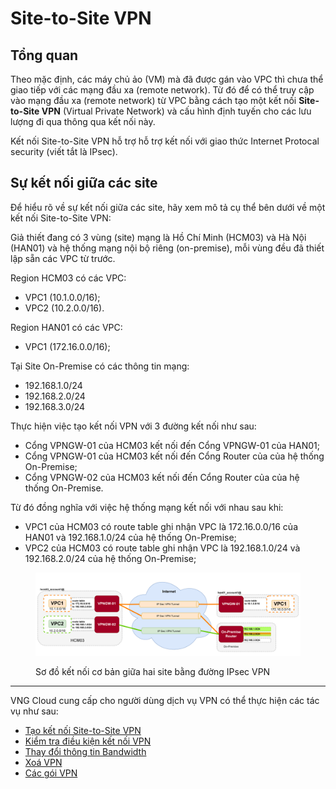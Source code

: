# Site-to-Site VPN

## Tổng quan

Theo mặc định, các máy chủ ảo (VM) mà đã được gán vào VPC thì chưa thể giao tiếp với các mạng đầu xa (remote network). Từ đó để có thể truy cập vào mạng đầu xa (remote network) từ VPC bằng cách tạo một kết nối **Site-to-Site VPN** (Virtual Private Network) và cấu hình định tuyến cho các lưu lượng đi qua thông qua kết nối này.

Kết nối Site-to-Site VPN hỗ trợ hỗ trợ kết nối với giao thức Internet Protocal security (viết tắt là IPsec).

## Sự kết nối giữa các site

Để hiểu rõ về sự kết nối giữa các site, hãy xem mô tả cụ thể bên dưới về một kết nối Site-to-Site VPN:

Giả thiết đang có 3 vùng (site) mạng là Hồ Chí Minh (HCM03) và Hà Nội (HAN01) và hệ thống mạng nội bộ riêng (on-premise), mỗi vùng đều đã thiết lập sẵn các VPC từ trước.&#x20;

Region HCM03 có các VPC:

* VPC1 (10.1.0.0/16);
* VPC2 (10.2.0.0/16).

Region HAN01 có các VPC:

* VPC1 (172.16.0.0/16);

Tại Site On-Premise có các thông tin mạng:

* 192.168.1.0/24
* 192.168.2.0/24&#x20;
* 192.168.3.0/24

Thực hiện việc tạo kết nối VPN với 3 đường kết nối như sau:&#x20;

* Cổng VPNGW-01 của HCM03 kết nối đến Cổng VPNGW-01 của HAN01;
* Cổng VPNGW-01 của HCM03 kết nối đến Cổng Router của của hệ thống On-Premise;
* Cổng VPNGW-02 của HCM03 kết nối đến Cổng Router của của hệ thống On-Premise.

Từ đó đồng nghĩa với việc hệ thống mạng kết nối với nhau sau khi:

* VPC1 của HCM03 có route table ghi nhận  VPC là 172.16.0.0/16 của HAN01 và 192.168.1.0/24 của hệ thống On-Premise;
* VPC2 của HCM03 có route table ghi nhận  VPC là 192.168.1.0/24 và 192.168.2.0/24 của hệ thống On-Premise;



<figure><img src="../../.gitbook/assets/image (1).png" alt=""><figcaption><p>Sơ đồ kết nối cơ bản giữa hai site bằng đường IPsec VPN</p></figcaption></figure>

***

VNG Cloud cung cấp cho người dùng dịch vụ VPN có thể thực hiện các tác vụ như sau:

* [Tạo kết nối Site-to-Site VPN](tao-ket-noi-site-to-site-vpn.md)
* [Kiểm tra điều kiện kết nối VPN](kiem-tra-dieu-kien-ket-noi-vpn.md)
* [Thay đổi thông tin Bandwidth](thay-doi-thong-tin-bandwidth.md)
* [Xoá VPN](xoa-cross-connect.md)
* [Các gói VPN](cac-goi-bang-thong.md)
